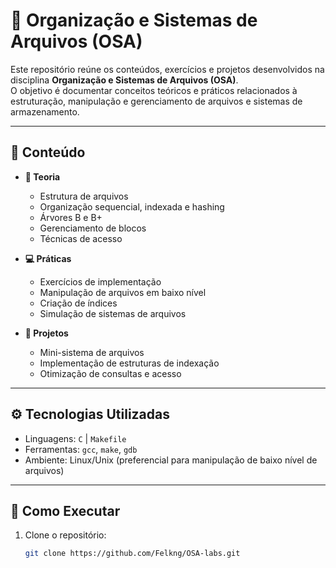 # 📂 Organização e Sistemas de Arquivos (OSA)

Este repositório reúne os conteúdos, exercícios e projetos desenvolvidos na disciplina **Organização e Sistemas de Arquivos (OSA)**.  
O objetivo é documentar conceitos teóricos e práticos relacionados à estruturação, manipulação e gerenciamento de arquivos e sistemas de armazenamento.

---

## 📑 Conteúdo

- **📘 Teoria**
  - Estrutura de arquivos
  - Organização sequencial, indexada e hashing
  - Árvores B e B+
  - Gerenciamento de blocos
  - Técnicas de acesso

- **💻 Práticas**
  - Exercícios de implementação
  - Manipulação de arquivos em baixo nível
  - Criação de índices
  - Simulação de sistemas de arquivos

- **📂 Projetos**
  - Mini-sistema de arquivos
  - Implementação de estruturas de indexação
  - Otimização de consultas e acesso

---

## ⚙️ Tecnologias Utilizadas

- Linguagens: `C` | `Makefile`  
- Ferramentas: `gcc`, `make`, `gdb`  
- Ambiente: Linux/Unix (preferencial para manipulação de baixo nível de arquivos)

---

## 🚀 Como Executar

1. Clone o repositório:
   ```bash
   git clone https://github.com/Felkng/OSA-labs.git
